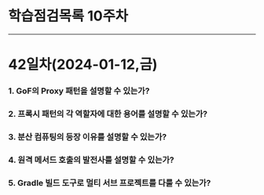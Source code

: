 # 학습점검목록 10주차
---

# 42일차(2024-01-12,금)
### 1. GoF의 Proxy 패턴을 설명할 수 있는가?

### 2. 프록시 패턴의 각 역할자에 대한 용어를 설명할 수 있는가?

### 3. 분산 컴퓨팅의 등장 이유를 설명할 수 있는가?

### 4. 원격 메서드 호출의 발전사를 설명할 수 있는가?

### 5. Gradle 빌드 도구로 멀티 서브 프로젝트를 다룰 수 있는가?

